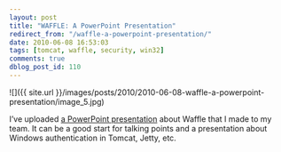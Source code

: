 ```yaml
---
layout: post
title: "WAFFLE: A PowerPoint Presentation"
redirect_from: "/waffle-a-powerpoint-presentation/"
date: 2010-06-08 16:53:03
tags: [tomcat, waffle, security, win32]
comments: true
dblog_post_id: 110
---
```

![]({{ site.url }}/images/posts/2010/2010-06-08-waffle-a-powerpoint-presentation/image_5.jpg)

I’ve uploaded [a PowerPoint presentation](http://www.slideshare.net/dblockdotorg/single-signon-with-waffle) about Waffle that I made to my team. It can be a good start for talking points and a presentation about Windows authentication in Tomcat, Jetty, etc.

